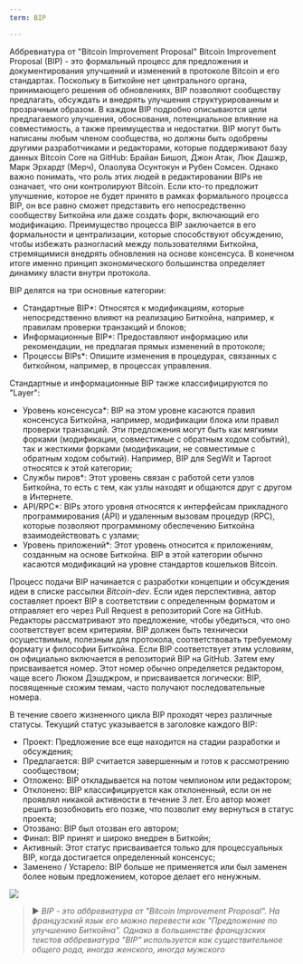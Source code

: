 ```yaml
---
term: BIP

---
```

Аббревиатура от "Bitcoin Improvement Proposal" Bitcoin Improvement Proposal (BIP) - это формальный процесс для предложения и документирования улучшений и изменений в протоколе Bitcoin и его стандартах. Поскольку в Биткойне нет центрального органа, принимающего решения об обновлениях, BIP позволяют сообществу предлагать, обсуждать и внедрять улучшения структурированным и прозрачным образом. В каждом BIP подробно описываются цели предлагаемого улучшения, обоснования, потенциальное влияние на совместимость, а также преимущества и недостатки. BIP могут быть написаны любым членом сообщества, но должны быть одобрены другими разработчиками и редакторами, которые поддерживают базу данных Bitcoin Core на GitHub: Брайан Бишоп, Джон Атак, Люк Дашжр, Марк Эрхардт (Мерч), Олаолува Осунтокун и Рубен Сомсен. Однако важно понимать, что роль этих людей в редактировании BIPs не означает, что они контролируют Bitcoin. Если кто-то предложит улучшение, которое не будет принято в рамках формального процесса BIP, он все равно сможет представить его непосредственно сообществу Биткойна или даже создать форк, включающий его модификацию. Преимущество процесса BIP заключается в его формальности и централизации, которые способствуют обсуждению, чтобы избежать разногласий между пользователями Биткойна, стремящимися внедрять обновления на основе консенсуса. В конечном итоге именно принцип экономического большинства определяет динамику власти внутри протокола.

BIP делятся на три основные категории:


- Стандартные BIP*: Относятся к модификациям, которые непосредственно влияют на реализацию Биткойна, например, к правилам проверки транзакций и блоков;
- Информационные BIP*: Предоставляют информацию или рекомендации, не предлагая прямых изменений в протоколе;
- Процессы BIPs*: Опишите изменения в процедурах, связанных с биткойном, например, в процессах управления.

Стандартные и информационные BIP также классифицируются по "Layer":


- Уровень консенсуса*: BIP на этом уровне касаются правил консенсуса Биткойна, например, модификации блока или правил проверки транзакций. Эти предложения могут быть как мягкими форками (модификации, совместимые с обратным ходом событий), так и жесткими форками (модификации, не совместимые с обратным ходом событий). Например, BIP для SegWit и Taproot относятся к этой категории;
- Службы пиров*: Этот уровень связан с работой сети узлов Биткойна, то есть с тем, как узлы находят и общаются друг с другом в Интернете.
- API/RPC*: BIPs этого уровня относятся к интерфейсам прикладного программирования (API) и удаленным вызовам процедур (RPC), которые позволяют программному обеспечению Биткойна взаимодействовать с узлами;
- Уровень приложений*: Этот уровень относится к приложениям, созданным на основе Биткойна. BIP в этой категории обычно касаются модификаций на уровне стандартов кошельков Bitcoin.

Процесс подачи BIP начинается с разработки концепции и обсуждения идеи в списке рассылки *Bitcoin-dev*. Если идея перспективна, автор составляет проект BIP в соответствии с определенным форматом и отправляет его через Pull Request в репозиторий Core на GitHub. Редакторы рассматривают это предложение, чтобы убедиться, что оно соответствует всем критериям. BIP должен быть технически осуществимым, полезным для протокола, соответствовать требуемому формату и философии Биткойна. Если BIP соответствует этим условиям, он официально включается в репозиторий BIP на GitHub. Затем ему присваивается номер. Этот номер обычно определяется редактором, чаще всего Люком Дэшджром, и присваивается логически: BIP, посвященные схожим темам, часто получают последовательные номера.

В течение своего жизненного цикла BIP проходят через различные статусы. Текущий статус указывается в заголовке каждого BIP:


- Проект: Предложение все еще находится на стадии разработки и обсуждения;
- Предлагается: BIP считается завершенным и готов к рассмотрению сообществом;
- Отложено: BIP откладывается на потом чемпионом или редактором;
- Отклонено: BIP классифицируется как отклоненный, если он не проявлял никакой активности в течение 3 лет. Его автор может решить возобновить его позже, что позволит ему вернуться в статус проекта;
- Отозвано: BIP был отозван его автором;
- Финал: BIP принят и широко внедрен в Биткойн;
- Активный: Этот статус присваивается только для процессуальных BIP, когда достигается определенный консенсус;
- Заменено / Устарело: BIP больше не применяется или был заменен более новым предложением, которое делает его ненужным.

![](../../dictionnaire/assets/25.webp)

> ► *BIP - это аббревиатура от "Bitcoin Improvement Proposal". На французский язык его можно перевести как "Предложение по улучшению Биткойна". Однако в большинстве французских текстов аббревиатура "BIP" используется как существительное общего рода, иногда женского, иногда мужского*